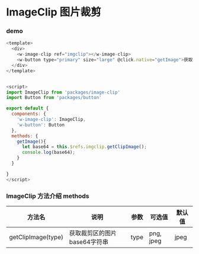 # ImageClip 图片裁剪 


### demo
```javascript
<template>
  <div>
    <w-image-clip ref="imgclip"></w-image-clip>
    <w-button type="primary" size="large" @click.native="getImage">获取裁剪区图片</w-button>
  </div>
</template>


<script>
import ImageClip from 'packages/image-clip'
import Button from 'packages/button'

export default {
  components: {
    'w-image-clip': ImageClip,
    'w-button': Button
  },
  methods: {
    getImage(){
      let base64 = this.$refs.imgclip.getClipImage();
      console.log(base64);
    }
  }

}
</script>

```

###  ImageClip 方法介绍 methods

| 方法名             | 说明        | 参数       | 可选值        | 默认值     |
|-------------------|-------------|-----------|--------------|-----------|
| getClipImage(type)  | 获取裁剪区的图片base64字符串 |  type   |  png, jpeg   |  jpeg  |